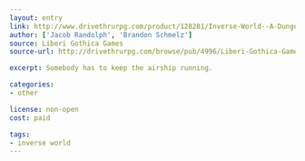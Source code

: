 ```yaml
---
layout: entry
link: http://www.drivethrurpg.com/product/128281/Inverse-World--A-Dungeon-World-Supplement
author: ['Jacob Randolph', 'Brandon Schmelz']
source: Liberi Gothica Games
source-url: http://drivethrurpg.com/browse/pub/4996/Liberi-Gothica-Games

excerpt: Somebody has to keep the airship running.

categories:
- other

license: non-open
cost: paid

tags:
- inverse world
---
```

